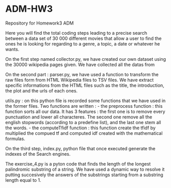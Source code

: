 # ADM-HW3
Repository for Homework3 ADM

Here you will find the total coding steps leading to a precise search between a data set of 30 000 different movies that allow a user to find the ones he is looking for regarding to a genre, a topic, a date or whatever he wants. 

On the first step named collector.py, we have created our own dataset using the 30000 wikipedia pages given. We have collected all the datas from 

On the second part : parser.py, we have used a function to transform the raw files form from HTML Wikipedia files to TSV files. We have extract specific informations from the HTML files such as the title, the introduction, the plot and the urls of each ones.

utils.py : on this python file is recorded some functions that we have used in the former files. Two functions are written :
      - the preprocess function : this function sorts all our data. It has 3 features : the first one is to remove every punctuation and lower all characteres. The second one remove all the english stopwords (according to a predefine list), and the last one stem all the words. 
      - the computeTfidf function : this function create the tfidf by multiplied the compued tf and computed idf created with the mathematical formulas. 

On the third step, index.py, python file that once executed generate the indexes of the Search engines. 


The exercise_4.py is a pyton code that finds the length of the longest palindromic substring of a string. We have used a dynamic way to resolve it putting succesively the answers of the substrings starting from a substring length equal to 1. 

